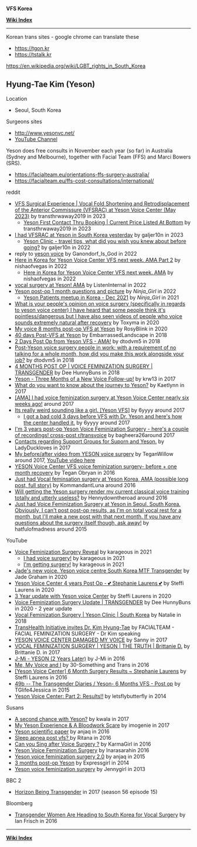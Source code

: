 **VFS Korea**

**[Wiki Index](https://github.com/zp100/Transgender_Surgeries/blob/main/wiki/r/TransWiki/wiki/index/content.md)**

---

Korean trans sites -  google chrome can translate these

* https://tgon.kr
* https://tstalk.kr

https://en.wikipedia.org/wiki/LGBT_rights_in_South_Korea

## Hyung-Tae Kim (Yeson)

Location

* Seoul, South Korea

Surgeons sites

* http://www.yesonvc.net/
* [YouTube Channel](https://www.youtube.com/user/YesonVoiceCenter/videos)

Yeson does free consults in November each year (so far) in Australia (Sydney and Melbourne), together with Facial Team (FFS) and Marci Bowers (SRS).

* https://facialteam.eu/orientations-ffs-surgery-australia/
* https://facialteam.eu/ffs-cost-consultations/international/

reddit

* [VFS Surgical Experience | Vocal Fold Shortening and Retrodisplacement of the Anterior Commissure (VFSRAC) at Yeson Voice Center (May 2023)](https://www.reddit.com/r/Transgender_Surgeries/comments/140xbia/vfs_surgical_experience_vocal_fold_shortening_and/) by transthrwaway2019 in 2023
    * [Yeson First Contact Thru Booking | Current Price Listed At Bottom](https://www.reddit.com/r/Transgender_Surgeries/comments/10vj6kr/yeson_first_contact_thru_booking_current_price/) by transthrwaway2019 in 2023
* [I had VFSRAC at Yeson in South Korea yesterday](https://www.reddit.com/r/Transgender_Surgeries/comments/10mzbh7/i_had_vfsrac_at_yeson_in_south_korea_yesterday/) by galjer10n in 2023
    * [Yeson Clinic - travel tips, what did you wish you knew about before going?](https://www.reddit.com/r/Transgender_Surgeries/comments/yb4y5h/yeson_clinic_travel_tips_what_did_you_wish_you/) by galjer10n in 2022
* reply to [yeson voice](https://www.reddit.com/r/Transgender_Surgeries/comments/ui48rs/yeson_voice/i7b23gk/) by Ganondorf_Is_God in 2022
* [Here in Korea for Yeson Voice Center VFS next week. AMA Part 2](https://www.reddit.com/r/Transgender_Surgeries/comments/tgtw8q/here_in_korea_for_yeson_voice_center_vfs_next/) by nishaofvegas in 2022
    * [Here in Korea for Yeson Voice Center VFS next week. AMA](https://www.reddit.com/r/Transgender_Surgeries/comments/talpy2/here_in_korea_for_yeson_voice_center_vfs_next/) by nishaofvegas in 2022
* [vocal surgery at Yeson! AMA](https://www.reddit.com/r/Transgender_Surgeries/comments/sfv77p/vocal_surgery_at_yeson_ama/) by ListenInternal in 2022
* [Yeson post-op 1 month questions and picture](https://www.reddit.com/r/Transgender_Surgeries/comments/rx97fi/yeson_postop_1_month_questions_and_picture/) by  _Ninja_Girl_ in 2022
    * [Yeson Patients meetup in Korea - Dec 2021](https://www.reddit.com/r/Transgender_Surgeries/comments/r8ihoj/yeson_patients_meetup_in_korea_dec_2021/) by _Ninja_Girl_ in 2021
* [What is your people's opinion on voice surgery (specifically in regards to yeson voice center) I have heard that some people think it's pointless/dangerous but I have also seen videos of people who voice sounds extremely natural after recovery](https://www.reddit.com/r/Transgender_Surgeries/comments/g8u91u/what_is_your_peoples_opinion_on_voice_surgery/) by Toxyma in 2020
* [My voice 8 months post-op VFS at Yeson](https://www.reddit.com/r/transvoice/comments/f1zu0c/my_voice_8_months_postop_vfs_at_yeson/) by RosyBlink in 2020
* [40 days Post-VFS at Yeson](https://www.reddit.com/r/transvoice/comments/9m1q6j/40_days_postvfs_at_yeson/) by EmbarrassedLandscape in 2018
* [2 Days Post Op from Yeson VFS - AMA!](https://www.reddit.com/r/asktransgender/comments/8wyl7z/2_days_post_op_from_yeson_vfs_ama/) by dtodvm5 in 2018
* [Post-Yeson voice surgery people in work: with a requirement of no talking for a whole month, how did you make this work alongside your job?](https://www.reddit.com/r/asktransgender/comments/89i432/postyeson_voice_surgery_people_in_work_with_a/) by dtodvm5 in 2018
* [4 MONTHS POST OP | VOICE FEMINIZATION SURGERY | TRANSGENDER](https://www.youtube.com/watch?v=fzdjSyUETxw) by Dee HunnyBuns in 2018
* [Yeson - Three Months of a New Voice Follow-up!](https://www.reddit.com/r/asktransgender/comments/76gxt3/yeson_three_months_of_a_new_voice_followup/) by krw13 in 2017
* [What do you want to know about the journey to Yeson?](https://www.reddit.com/r/transvoice/comments/6xj5oj/what_do_you_want_to_know_about_the_journey_to/) by Kaetlynn in 2017
* [\[AMA\] I had voice feminization surgery at Yeson Voice Center nearly six weeks ago!](https://www.reddit.com/r/asktransgender/comments/4y1wpd/ama_i_had_voice_feminization_surgery_at_yeson/) around 2017
* [Its really weird sounding like a girl. [Yeson VFS]](https://www.reddit.com/r/asktransgender/comments/5whod3/its_really_weird_sounding_like_a_girl_yeson_vfs/) by 6yyyy around 2017
    * [I got a bad cold 3 days before VFS with Dr. Yeson and here's how the center handled it.](https://www.reddit.com/r/asktransgender/comments/5q4r42/i_got_a_bad_cold_3_days_before_vfs_with_dr_yeson/) by 6yyyy around 2017
* [I'm 3 years post-op Yeson Voice Feminization Surgery - here's a couple of recordings! cross-post r/transvoice](https://www.reddit.com/r/asktransgender/comments/4wud1v/im_3_years_postop_yeson_voice_feminization/) by bagheera26around 2017
* [Contacts regarding Support Groups for Suporn and Yeson.](https://www.reddit.com/r/asktransgender/comments/6ysslf/contacts_regarding_support_groups_for_suporn_and/) by LadyDuckloves in 2017
* [My before/after video from YESON voice surgery](https://www.reddit.com/r/transtimelines/comments/4tpzb9/my_beforeafter_video_from_yeson_voice_surgery/) by TeganWillow around 2017, [YouTube video here](https://www.youtube.com/watch?v=Bj8DI9FE1Fw)
* [YESON Voice Center VFS voice feminization surgery- before + one month recovery](https://www.youtube.com/watch?v=Bj8DI9FE1Fw) by Tegan Obryan in 2016
* [Just had Vocal feminsation surgery at Yeson Korea, AMA (possible long post, full story)](https://www.reddit.com/r/asktransgender/comments/4jq5ai/just_had_vocal_feminsation_surgery_at_yeson_korea/) by KommandantLuna around 2016
* [Will getting the Yeson surgery render my current classical voice training totally and utterly useless?](https://www.reddit.com/r/asktransgender/comments/43cgpu/will_getting_the_yeson_surgery_render_my_current/) by Hennydowntheroad around 2016
* [Just had Voice Feminization Surgery at Yeson in Seoul, South Korea. Obviously, I can't post post-op results, as I'm on total vocal rest for a month, but I'll make a new post with that next month. If you have any questions about the surgery itself though, ask away!](https://www.reddit.com/r/asktransgender/comments/37l6ke/just_had_voice_feminization_surgery_at_yeson_in/) by hatfulofmadness around 2015

YouTube

* [Voice Feminization Surgery Reveal](https://www.youtube.com/watch?v=Z6hjEWvNaQY) by karageous in 2021
    * [I had voice surgery!](https://www.youtube.com/watch?v=jiNOY3aVIWU) by karageous in 2021
    * [I'm getting surgery!](https://www.youtube.com/watch?v=YdiiWKhKZ7k) by karageous in 2021
* [Jade's new voice. Yeson voice centre South Korea MTF Transgender](https://www.youtube.com/watch?v=sngnEov4_Ec) by Jade Graham in 2020
* [Yeson Voice Center 4 years Post Op - 💕 Stephanie Laurens 💕](https://www.youtube.com/watch?v=oC4PFkWTUXQ) by Steffi Laurens in 2020
* [3 Year update with Yeson voice Center](https://www.youtube.com/watch?v=7e6PpOesiG8) by Steffi Laurens in 2020
* [Voice Feminization Surgery Update | TRANSGENDER](https://www.youtube.com/watch?v=4HFe-O-WmR4) by Dee HunnyBuns in 2020 - 2 year update
* [Vocal Feminization Surgery | Yeson Clinic | South Korea](https://www.youtube.com/watch?v=Ut2AsbCuMd8) by Natalie in 2018
* [TransHealth Initiative invites Dr. Kim Hyung-Tae](https://www.youtube.com/watch?v=97exF0RK7zo) by FACIALTEAM - FACIAL FEMINIZATION SURGERY - Dr Kim speaking
* [YESON VOICE CENTER DAMAGED MY VOICE](https://www.youtube.com/watch?v=euz0RbpOkyE) by Sanny in 2017
* [VOCAL FEMINIZATION SURGERY | YESON | THE TRUTH | Brittanie D.](https://www.youtube.com/watch?v=hjnZsMR0Xxo) by Brittanie D. in 2017
* [J-Mi - YESON (2 Years Later)](https://www.youtube.com/watch?v=E_fRE62EoSE) by J-Mi in 2016
* [Me, My Voice and I](https://www.youtube.com/watch?v=_wiko6J1DE0) by 30-Something and Trans in 2016
* [\[Yeson Voice Center\] 6 Month Surgery Results ~ Stephanie Laurens](https://www.youtube.com/watch?v=Py3rCYn9Aac) by Steffi Laurens in 2016
* [49b -- The Transgender Diaries / Yeson- 6 Months VFS - Post op](https://www.youtube.com/watch?v=Q5huFjymirs) by TGlife4Jessica in 2015
* [Yeson Voice Center: Part 2: Results!!](https://www.youtube.com/watch?v=nJuZmB_5rLU) by letsflybutterfly in 2014

Susans

* [A second chance with Yeson?](https://www.susans.org/forums/index.php?topic=221079.0) by kwala in 2017
* [My Yeson Experience & A Bloodwork Scare](https://www.susans.org/forums/index.php/topic,221796.0.html) by imogenie in 2017
* [Yeson scientific paper](https://www.susans.org/forums/index.php/topic,211580.0.html) by anjaq in 2016
* [Sleep apnea post vfs? ](https://www.susans.org/forums/index.php/topic,206696.0.html) by Ritana in 2016
* [Can you Sing after Voice Surgery ?](https://www.susans.org/forums/index.php?topic=206640.0) by KarmaGirl in 2016
* [Yeson Voice Feminization Surgery](https://www.susans.org/forums/index.php/topic,216891.0.html) by Inarasarahin 2016
* [Yeson voice feminization surgery 2.0](https://www.susans.org/forums/index.php/topic,192899.0.html) by anjaq in 2015
* [3 months post-op Yeson](https://www.susans.org/forums/index.php/topic,167800.0.html) by Expressgirl in 2014
* [Yeson voice feminization surgery](https://www.susans.org/forums/index.php/topic,139439.0.html) by Jennygirl in 2013

BBC 2

* [Horizon Being Transgender](https://www.bbc.co.uk/programmes/b096k5dm) in 2017 (season 56 episode 15)

Bloomberg

* [Transgender Women Are Heading to South Korea for Vocal Surgery](https://www.bloomberg.com/features/2016-voice-feminization/) by Ian Frisch in 2016

---

**[Wiki Index](https://github.com/zp100/Transgender_Surgeries/blob/main/wiki/r/TransWiki/wiki/index/content.md)**
